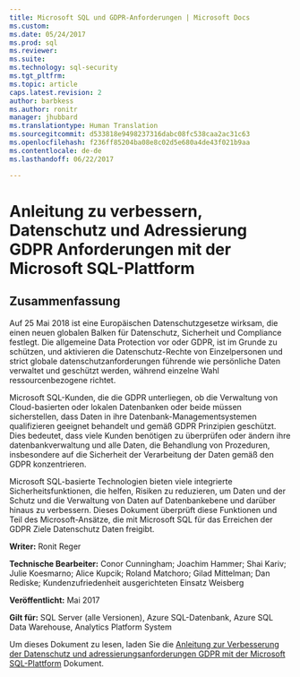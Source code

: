 ```yaml
---
title: Microsoft SQL und GDPR-Anforderungen | Microsoft Docs
ms.custom: 
ms.date: 05/24/2017
ms.prod: sql
ms.reviewer: 
ms.suite: 
ms.technology: sql-security
ms.tgt_pltfrm: 
ms.topic: article
caps.latest.revision: 2
author: barbkess
ms.author: ronitr
manager: jhubbard
ms.translationtype: Human Translation
ms.sourcegitcommit: d533818e9498237316dabc08fc538caa2ac31c63
ms.openlocfilehash: f236ff85204ba08e8c02d5e680a4de43f021b9aa
ms.contentlocale: de-de
ms.lasthandoff: 06/22/2017

---
```

# <a name="guide-to-enhancing-privacy-and-addressing-gdpr-requirements-with-the-microsoft-sql-platform"></a>Anleitung zu verbessern, Datenschutz und Adressierung GDPR Anforderungen mit der Microsoft SQL-Plattform


## <a name="summary"></a>Zusammenfassung
Auf 25 Mai 2018 ist eine Europäischen Datenschutzgesetze wirksam, die einen neuen globalen Balken für Datenschutz, Sicherheit und Compliance festlegt. Die allgemeine Data Protection vor oder GDPR, ist im Grunde zu schützen, und aktivieren die Datenschutz-Rechte von Einzelpersonen und strict globale datenschutzanforderungen führende wie persönliche Daten verwaltet und geschützt werden, während einzelne Wahl ressourcenbezogene richtet. 

Microsoft SQL-Kunden, die die GDPR unterliegen, ob die Verwaltung von Cloud-basierten oder lokalen Datenbanken oder beide müssen sicherstellen, dass Daten in ihre Datenbank-Managementsystemen qualifizieren geeignet behandelt und gemäß GDPR Prinzipien geschützt. Dies bedeutet, dass viele Kunden benötigen zu überprüfen oder ändern ihre datenbankverwaltung und alle Daten, die Behandlung von Prozeduren, insbesondere auf die Sicherheit der Verarbeitung der Daten gemäß den GDPR konzentrieren.

Microsoft SQL-basierte Technologien bieten viele integrierte Sicherheitsfunktionen, die helfen, Risiken zu reduzieren, um Daten und der Schutz und die Verwaltung von Daten auf Datenbankebene und darüber hinaus zu verbessern. Dieses Dokument überprüft diese Funktionen und Teil des Microsoft-Ansätze, die mit Microsoft SQL für das Erreichen der GDPR Ziele Datenschutz Daten freigibt.
   
  
**Writer:** Ronit Reger

**Technische Bearbeiter:** Conor Cunningham; Joachim Hammer; Shai Kariv; Julie Koesmarno; Alice Kupcik; Roland Matchoro; Gilad Mittelman; Dan Rediske; Kundenzufriedenheit ausgerichteten Einsatz Weisberg 
  
**Veröffentlicht:** Mai 2017  
  
**Gilt für:** SQL Server (alle Versionen), Azure SQL-Datenbank, Azure SQL Data Warehouse, Analytics Platform System 
  
Um dieses Dokument zu lesen, laden Sie die [Anleitung zur Verbesserung der Datenschutz und adressierungsanforderungen GDPR mit der Microsoft SQL-Plattform](http://download.microsoft.com/download/4/9/4/4948194B-A613-49ED-90A5-5144313549AB/microsoft-sql-and-the-gdpr.pdf) Dokument.   

